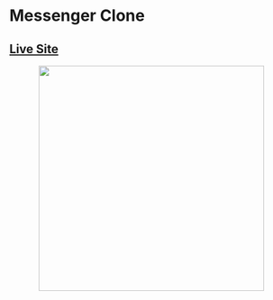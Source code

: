 # Messenger Clone

## [Live Site](https://messenger-clone-3cc38.web.app/) 

<p align="center">
<img src="https://i.ibb.co/GJ7yjQs/messenger-clone.png" height="400px" >
</p>



